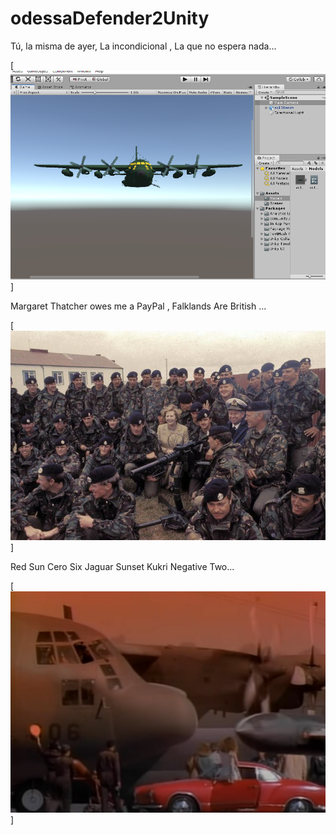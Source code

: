 # odessaDefender2Unity

Tú, la misma de ayer, La incondicional , La que no espera nada...

[![Falklands are British, que no se resistieran, por que sino los mataban ... ](https://raw.githubusercontent.com/rgarro/odessaDefender2Unity/main/ac130.png)]

Margaret Thatcher owes me a PayPal , Falklands Are British ...

[![Falklands are British, que no se resistieran, por que sino los mataban ... ](https://raw.githubusercontent.com/rgarro/odessaDefender2Unity/main/falklandsAreBritish.jpg)]

Red Sun Cero Six Jaguar Sunset Kukri Negative Two...

[![Falklands are British, que no se resistieran, por que sino los mataban ... ](https://raw.githubusercontent.com/rgarro/odessaDefender2Unity/main/ceroSix.PNG)]